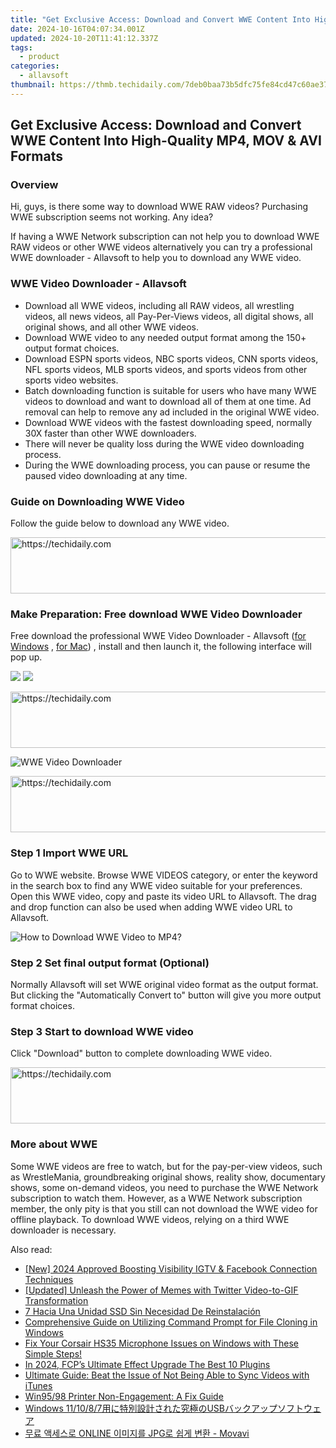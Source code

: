 ```yaml
---
title: "Get Exclusive Access: Download and Convert WWE Content Into High-Quality MP4, MOV & AVI Formats"
date: 2024-10-16T04:07:34.001Z
updated: 2024-10-20T11:41:12.337Z
tags:
  - product
categories:
  - allavsoft
thumbnail: https://thmb.techidaily.com/7deb0baa73b5dfc75fe84cd47c60ae37428dbd6443868bb9392e788fdb87eec8.jpg
---
```


## Get Exclusive Access: Download and Convert WWE Content Into High-Quality MP4, MOV & AVI Formats

### Overview

Hi, guys, is there some way to download WWE RAW videos? Purchasing WWE subscription seems not working. Any idea?

If having a WWE Network subscription can not help you to download WWE RAW videos or other WWE videos alternatively you can try a professional WWE downloader - Allavsoft to help you to download any WWE video.

### WWE Video Downloader - Allavsoft

* Download all WWE videos, including all RAW videos, all wrestling videos, all news videos, all Pay-Per-Views videos, all digital shows, all original shows, and all other WWE videos.
* Download WWE video to any needed output format among the 150+ output format choices.
* Download ESPN sports videos, NBC sports videos, CNN sports videos, NFL sports videos, MLB sports videos, and sports videos from other sports video websites.
* Batch downloading function is suitable for users who have many WWE videos to download and want to download all of them at one time. Ad removal can help to remove any ad included in the original WWE video.
* Download WWE videos with the fastest downloading speed, normally 30X faster than other WWE downloaders.
* There will never be quality loss during the WWE video downloading process.
* During the WWE downloading process, you can pause or resume the paused video downloading at any time.

### Guide on Downloading WWE Video

Follow the guide below to download any WWE video.

<!-- affiliate ads begin -->
<a href="https://appsumo.8odi.net/c/5597632/2094483/7443" target="_top" id="2094483">
  <img src="//a.impactradius-go.com/display-ad/7443-2094483" border="0" alt="https://techidaily.com" width="728" height="90"/>
</a>
<img height="0" width="0" src="https://appsumo.8odi.net/i/5597632/2094483/7443" style="position:absolute;visibility:hidden;" border="0" />
<!-- affiliate ads end -->

### Make Preparation: Free download WWE Video Downloader

Free download the professional WWE Video Downloader - Allavsoft ([for Windows](https://tools.techidaily.com/allavsoft/products/) , [for Mac](https://tools.techidaily.com/allavsoft/products/)) , install and then launch it, the following interface will pop up.

[![](https://www.allavsoft.com/how-to/../images/how-to/free-download-win.jpg)](https://tools.techidaily.com/allavsoft/products/) [![](https://www.allavsoft.com/how-to/../images/how-to/free-download-mac.jpg)](https://tools.techidaily.com/allavsoft/products/)

<!-- affiliate ads begin -->
<a href="https://aligracehair.sjv.io/c/5597632/1975841/19272" target="_top" id="1975841">
  <img src="//a.impactradius-go.com/display-ad/19272-1975841" border="0" alt="https://techidaily.com" width="728" height="90"/>
</a>
<img height="0" width="0" src="https://aligracehair.sjv.io/i/5597632/1975841/19272" style="position:absolute;visibility:hidden;" border="0" />
<!-- affiliate ads end -->

![WWE Video Downloader](https://www.allavsoft.com/how-to/../images/allavsoft/screen-shot-600.jpg)

<!-- affiliate ads begin -->
<a href="https://appsumo.8odi.net/c/5597632/2105883/7443" target="_top" id="2105883">
  <img src="//a.impactradius-go.com/display-ad/7443-2105883" border="0" alt="https://techidaily.com" width="728" height="90"/>
</a>
<img height="0" width="0" src="https://appsumo.8odi.net/i/5597632/2105883/7443" style="position:absolute;visibility:hidden;" border="0" />
<!-- affiliate ads end -->

### Step 1 Import WWE URL

Go to WWE website. Browse WWE VIDEOS category, or enter the keyword in the search box to find any WWE video suitable for your preferences. Open this WWE video, copy and paste its video URL to Allavsoft. The drag and drop function can also be used when adding WWE video URL to Allavsoft.

![How to Download WWE Video to MP4?](https://www.allavsoft.com/how-to/../images/how-to/download-rtmp-video/download-rtmp-video.jpg)

### Step 2 Set final output format (Optional)

Normally Allavsoft will set WWE original video format as the output format. But clicking the "Automatically Convert to" button will give you more output format choices.

### Step 3 Start to download WWE video

Click "Download" button to complete downloading WWE video.

<!-- affiliate ads begin -->
<a href="https://aidotcom.pxf.io/c/5597632/2134499/19576" target="_top" id="2134499">
  <img src="//a.impactradius-go.com/display-ad/19576-2134499" border="0" alt="https://techidaily.com" width="600" height="90"/>
</a>
<img height="0" width="0" src="https://aidotcom.pxf.io/i/5597632/2134499/19576" style="position:absolute;visibility:hidden;" border="0" />
<!-- affiliate ads end -->

### More about WWE

Some WWE videos are free to watch, but for the pay-per-view videos, such as WrestleMania, groundbreaking original shows, reality show, documentary shows, some on-demand videos, you need to purchase the WWE Network subscription to watch them. However, as a WWE Network subscription member, the only pity is that you still can not download the WWE video for offline playback. To download WWE videos, relying on a third WWE downloader is necessary.

<ins class="adsbygoogle"
     style="display:block"
     data-ad-format="autorelaxed"
     data-ad-client="ca-pub-7571918770474297"
     data-ad-slot="1223367746"></ins>

<ins class="adsbygoogle"
     style="display:block"
     data-ad-client="ca-pub-7571918770474297"
     data-ad-slot="8358498916"
     data-ad-format="auto"
     data-full-width-responsive="true"></ins>

<span class="atpl-alsoreadstyle">Also read:</span>
<div><ul>
<li><a href="https://instagram-videos.techidaily.com/new-2024-approved-boosting-visibility-igtv-and-facebook-connection-techniques/"><u>[New] 2024 Approved Boosting Visibility IGTV & Facebook Connection Techniques</u></a></li>
<li><a href="https://twitter-videos.techidaily.com/updated-unleash-the-power-of-memes-with-twitter-video-to-gif-transformation/"><u>[Updated] Unleash the Power of Memes with Twitter Video-to-GIF Transformation</u></a></li>
<li><a href="https://win-deluxe.techidaily.com/7-hacia-una-unidad-ssd-sin-necesidad-de-reinstalacion/"><u>7 Hacia Una Unidad SSD Sin Necesidad De Reinstalación</u></a></li>
<li><a href="https://win-deluxe.techidaily.com/comprehensive-guide-on-utilizing-command-prompt-for-file-cloning-in-windows/"><u>Comprehensive Guide on Utilizing Command Prompt for File Cloning in Windows</u></a></li>
<li><a href="https://sound-issues.techidaily.com/fix-your-corsair-hs35-microphone-issues-on-windows-with-these-simple-steps/"><u>Fix Your Corsair HS35 Microphone Issues on Windows with These Simple Steps!</u></a></li>
<li><a href="https://some-knowledge.techidaily.com/in-2024-fcps-ultimate-effect-upgrade-the-best-10-plugins/"><u>In 2024, FCP’s Ultimate Effect Upgrade The Best 10 Plugins</u></a></li>
<li><a href="https://win-deluxe.techidaily.com/ultimate-guide-beat-the-issue-of-not-being-able-to-sync-videos-with-itunes/"><u>Ultimate Guide: Beat the Issue of Not Being Able to Sync Videos with iTunes</u></a></li>
<li><a href="https://printer-issues.techidaily.com/win9598-printer-non-engagement-a-fix-guide/"><u>Win95/98 Printer Non-Engagement: A Fix Guide</u></a></li>
<li><a href="https://win-deluxe.techidaily.com/1728488730883-windows-111087usb/"><u>Windows 11/10/8/7用に特別設計された究極のUSBバックアップソフトウェア</u></a></li>
<li><a href="https://tech-revival.techidaily.com/online-jpg-movavi/"><u>무료 액세스로 ONLINE 이미지를 JPG로 쉽게 변환 - Movavi</u></a></li>
</ul></div>

